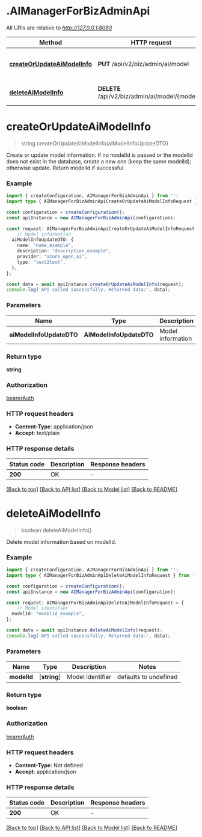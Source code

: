# .AIManagerForBizAdminApi

All URIs are relative to *http://127.0.0.1:8080*

Method | HTTP request | Description
------------- | ------------- | -------------
[**createOrUpdateAiModelInfo**](AIManagerForBizAdminApi.md#createOrUpdateAiModelInfo) | **PUT** /api/v2/biz/admin/ai/model | Create or Update Model Information
[**deleteAiModelInfo**](AIManagerForBizAdminApi.md#deleteAiModelInfo) | **DELETE** /api/v2/biz/admin/ai/model/{modelId} | Delete Model Information


# **createOrUpdateAiModelInfo**
> string createOrUpdateAiModelInfo(aiModelInfoUpdateDTO)

Create or update model information. If no modelId is passed or the modelId does not exist in the database, create a new one (keep the same modelId); otherwise update. Return modelId if successful.

### Example


```typescript
import { createConfiguration, AIManagerForBizAdminApi } from '';
import type { AIManagerForBizAdminApiCreateOrUpdateAiModelInfoRequest } from '';

const configuration = createConfiguration();
const apiInstance = new AIManagerForBizAdminApi(configuration);

const request: AIManagerForBizAdminApiCreateOrUpdateAiModelInfoRequest = {
    // Model information
  aiModelInfoUpdateDTO: {
    name: "name_example",
    description: "description_example",
    provider: "azure_open_ai",
    type: "text2text",
  },
};

const data = await apiInstance.createOrUpdateAiModelInfo(request);
console.log('API called successfully. Returned data:', data);
```


### Parameters

Name | Type | Description  | Notes
------------- | ------------- | ------------- | -------------
 **aiModelInfoUpdateDTO** | **AiModelInfoUpdateDTO**| Model information |


### Return type

**string**

### Authorization

[bearerAuth](README.md#bearerAuth)

### HTTP request headers

 - **Content-Type**: application/json
 - **Accept**: text/plain


### HTTP response details
| Status code | Description | Response headers |
|-------------|-------------|------------------|
**200** | OK |  -  |

[[Back to top]](#) [[Back to API list]](README.md#documentation-for-api-endpoints) [[Back to Model list]](README.md#documentation-for-models) [[Back to README]](README.md)

# **deleteAiModelInfo**
> boolean deleteAiModelInfo()

Delete model information based on modelId.

### Example


```typescript
import { createConfiguration, AIManagerForBizAdminApi } from '';
import type { AIManagerForBizAdminApiDeleteAiModelInfoRequest } from '';

const configuration = createConfiguration();
const apiInstance = new AIManagerForBizAdminApi(configuration);

const request: AIManagerForBizAdminApiDeleteAiModelInfoRequest = {
    // Model identifier
  modelId: "modelId_example",
};

const data = await apiInstance.deleteAiModelInfo(request);
console.log('API called successfully. Returned data:', data);
```


### Parameters

Name | Type | Description  | Notes
------------- | ------------- | ------------- | -------------
 **modelId** | [**string**] | Model identifier | defaults to undefined


### Return type

**boolean**

### Authorization

[bearerAuth](README.md#bearerAuth)

### HTTP request headers

 - **Content-Type**: Not defined
 - **Accept**: application/json


### HTTP response details
| Status code | Description | Response headers |
|-------------|-------------|------------------|
**200** | OK |  -  |

[[Back to top]](#) [[Back to API list]](README.md#documentation-for-api-endpoints) [[Back to Model list]](README.md#documentation-for-models) [[Back to README]](README.md)


